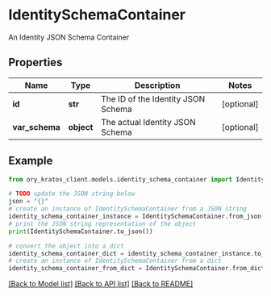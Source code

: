 # IdentitySchemaContainer

An Identity JSON Schema Container

## Properties

Name | Type | Description | Notes
------------ | ------------- | ------------- | -------------
**id** | **str** | The ID of the Identity JSON Schema | [optional] 
**var_schema** | **object** | The actual Identity JSON Schema | [optional] 

## Example

```python
from ory_kratos_client.models.identity_schema_container import IdentitySchemaContainer

# TODO update the JSON string below
json = "{}"
# create an instance of IdentitySchemaContainer from a JSON string
identity_schema_container_instance = IdentitySchemaContainer.from_json(json)
# print the JSON string representation of the object
print(IdentitySchemaContainer.to_json())

# convert the object into a dict
identity_schema_container_dict = identity_schema_container_instance.to_dict()
# create an instance of IdentitySchemaContainer from a dict
identity_schema_container_from_dict = IdentitySchemaContainer.from_dict(identity_schema_container_dict)
```
[[Back to Model list]](../README.md#documentation-for-models) [[Back to API list]](../README.md#documentation-for-api-endpoints) [[Back to README]](../README.md)


